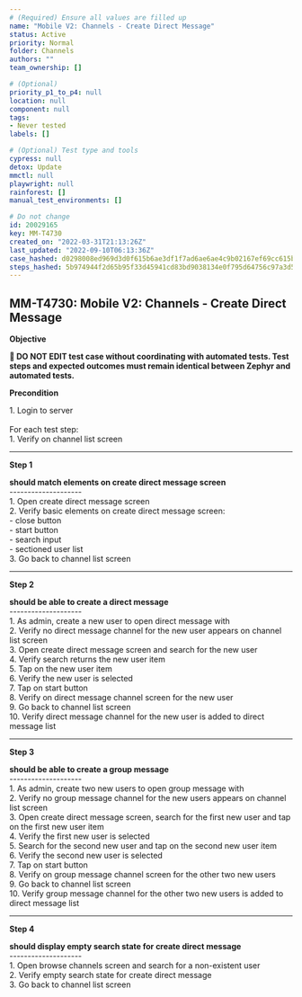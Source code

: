 ```yaml
---
# (Required) Ensure all values are filled up
name: "Mobile V2: Channels - Create Direct Message"
status: Active
priority: Normal
folder: Channels
authors: ""
team_ownership: []

# (Optional)
priority_p1_to_p4: null
location: null
component: null
tags: 
- Never tested
labels: []

# (Optional) Test type and tools
cypress: null
detox: Update
mmctl: null
playwright: null
rainforest: []
manual_test_environments: []

# Do not change
id: 20029165
key: MM-T4730
created_on: "2022-03-31T21:13:26Z"
last_updated: "2022-09-10T06:13:36Z"
case_hashed: d0298008ed969d3d0f615b6ae3df1f7ad6ae6ae4c9b02167ef69cc615bf079ed4f12b2f450d898afd68e5777da503a48
steps_hashed: 5b974944f2d65b95f33d45941cd83bd9038134e0f795d64756c97a3d54fc74cf86bf02f0aa39060274f5df6622c92782
---
```


<!-- (Auto-generated) Based on frontmatter's "key" and "name" -->

## MM-T4730: Mobile V2: Channels - Create Direct Message

**Objective**

**🛑 DO NOT EDIT test case without coordinating with automated tests. Test steps and expected outcomes must remain identical between Zephyr and automated tests.**

**Precondition**

1\. Login to server\
\
For each test step:\
1\. Verify on channel list screen

---

**Step 1**

**should match elements on create direct message screen**\
\--------------------\
1\. Open create direct message screen\
2\. Verify basic elements on create direct message screen:\
\- close button\
\- start button\
\- search input\
\- sectioned user list\
3\. Go back to channel list screen

---

**Step 2**

**should be able to create a direct message**\
\--------------------\
1\. As admin, create a new user to open direct message with\
2\. Verify no direct message channel for the new user appears on channel list screen\
3\. Open create direct message screen and search for the new user\
4\. Verify search returns the new user item\
5\. Tap on the new user item\
6\. Verify the new user is selected\
7\. Tap on start button\
8\. Verify on direct message channel screen for the new user\
9\. Go back to channel list screen\
10\. Verify direct message channel for the new user is added to direct message list

---

**Step 3**

**should be able to create a group message**\
\--------------------\
1\. As admin, create two new users to open group message with\
2\. Verify no group message channel for the new users appears on channel list screen\
3\. Open create direct message screen, search for the first new user and tap on the first new user item\
4\. Verify the first new user is selected\
5\. Search for the second new user and tap on the second new user item\
6\. Verify the second new user is selected\
7\. Tap on start button\
8\. Verify on group message channel screen for the other two new users\
9\. Go back to channel list screen\
10\. Verify group message channel for the other two new users is added to direct message list

---

**Step 4**

**should display empty search state for create direct message**\
\--------------------\
1\. Open browse channels screen and search for a non-existent user\
2\. Verify empty search state for create direct message\
3\. Go back to channel list screen
